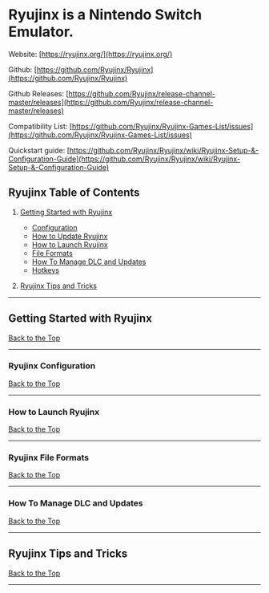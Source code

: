 # Ryujinx is a Nintendo Switch Emulator.

Website: [https://ryujinx.org/](https://ryujinx.org/)

Github: [https://github.com/Ryujinx/Ryujinx](https://github.com/Ryujinx/Ryujinx)

Github Releases: [https://github.com/Ryujinx/release-channel-master/releases](https://github.com/Ryujinx/release-channel-master/releases)

Compatibility List: [https://github.com/Ryujinx/Ryujinx-Games-List/issues](https://github.com/Ryujinx/Ryujinx-Games-List/issues)

Quickstart guide: [https://github.com/Ryujinx/Ryujinx/wiki/Ryujinx-Setup-&-Configuration-Guide](https://github.com/Ryujinx/Ryujinx/wiki/Ryujinx-Setup-&-Configuration-Guide)

## Ryujinx Table of Contents

1. [Getting Started with Ryujinx](#getting-started-with-ryujinx)
    - [Configuration](#ryujinx-configuration)
    - [How to Update Ryujinx](#how-to-update-ryujinx)
    - [How to Launch Ryujinx](#how-to-launch-ryujinx)
    - [File Formats](#ryujinx-file-formats)
    - [How To Manage DLC and Updates](#how-to-manage-dlc-and-updates)
    - [Hotkeys](../../controls-and-hotkeys/windows/hotkeys.md#ryujinx-switch)

2. [Ryujinx Tips and Tricks](#ryujinx-tips-and-tricks)

***

## Getting Started with Ryujinx
[Back to the Top](#ryujinx-table-of-contents)

***

### Ryujinx Configuration
[Back to the Top](#ryujinx-table-of-contents)

***

### How to Launch Ryujinx
[Back to the Top](#ryujinx-table-of-contents)

***

### Ryujinx File Formats
[Back to the Top](#ryujinx-table-of-contents)

***

### How To Manage DLC and Updates
[Back to the Top](#ryujinx-table-of-contents)

***

## Ryujinx Tips and Tricks
[Back to the Top](#ryujinx-table-of-contents)

***